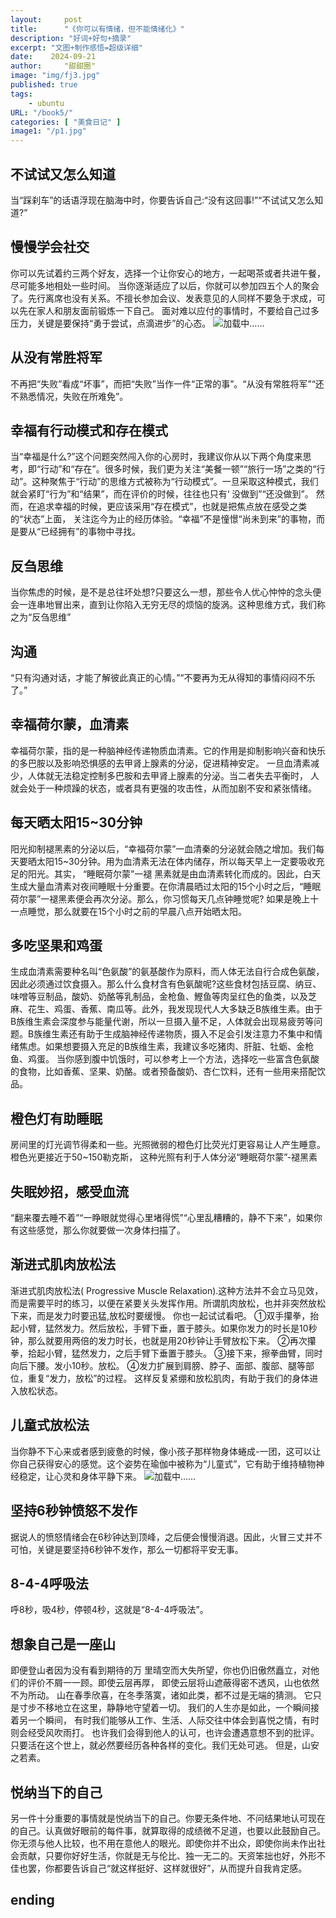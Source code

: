 ```yaml
---
layout:     post
title:      "《你可以有情绪，但不能情绪化》"
description: "好词+好句+摘录"
excerpt: "文图+制作感悟=超级详细"
date:    2024-09-21
author:     "甜甜圈"
image: "img/fj3.jpg"
published: true 
tags:
    - ubuntu 
URL: "/book5/"
categories: [ "美食日记" ]    
image1: "/p1.jpg"
---
```


## 不试试又怎么知道
当“踩刹车”的话语浮现在脑海中时，你要告诉自己:“没有这回事!”“不试试又怎么知道?”
##  慢慢学会社交
你可以先试着约三两个好友，选择一个让你安心的地方，一起喝茶或者共进午餐，尽可能多地相处一些时间。
当你逐渐适应了以后，你就可以参加四五个人的聚会了。先行离席也没有关系。不擅长参加会议、发表意见的人同样不要急于求成，可以先在家人和朋友面前锻炼一下自己。
面对难以应付的事情时，不要给自己过多压力，关键是要保持“勇于尝试，点滴进步”的心态。
![加载中……](/pic/加油.jpg)
##  从没有常胜将军
不再把“失败”看成“坏事”，而把“失败”当作一件“正常的事”。“从没有常胜将军”“还不熟悉情况，失败在所难免”。
##  幸福有行动模式和存在模式
当“幸福是什么?”这个问题突然闯入你的心房时，我建议你从以下两个角度来思考，即“行动”和“存在”。很多时候，我们更为关注“美餐一顿”“旅行一场”之类的“行动”。这种聚焦于“行动”的思维方式被称为“行动模式”。一旦采取这种模式，我们就会紧盯“行为”和“结果”，而在评价的时候，往往也只有‘ 没做到”“还没做到”。
然而，在追求幸福的时候，更应该采用“存在模式”，也就是把焦点放在感受之类的“状态”上面， 关注迄今为止的经历体验。“幸福”不是憧憬“尚未到来”的事物，而是要从“已经拥有”的事物中寻找。
##  反刍思维
当你焦虑的时候，是不是总往坏处想?只要这么一想，那些令人优心忡忡的念头便会一连串地冒出来，直到让你陷入无穷无尽的烦恼的旋涡。这种思维方式，我们称之为“反刍思维”
##  沟通
“只有沟通对话，才能了解彼此真正的心情。”“不要再为无从得知的事情闷闷不乐了。”
##  幸福荷尔蒙，血清素
幸福荷尔蒙，指的是一种脑神经传递物质血清素。它的作用是抑制影响兴奋和快乐的多巴胺以及影响恐惧感的去甲肾上腺素的分泌，促进精神安定。
一旦血清素减少，人体就无法稳定控制多巴胺和去甲肾上腺素的分泌。当二者失去平衡时， 人就会处于一种烦躁的状态，或者具有更强的攻击性，从而加剧不安和紧张情绪。
##  每天晒太阳15~30分钟
阳光抑制褪黑素的分泌以后，“幸福荷尔蒙”一血清秦的分泌就会随之增加。我们每天要晒太阳15~30分钟。用为血清素无法在体内储存，所以每天早上一定要吸收充足的阳光。其实， “睡眠荷尔蒙”一褪 黑素就是由血清素转化而成的。因此，白天生成大量血清素对夜间睡眠十分重要。在你清晨晒过太阳的15个小时之后，“睡眠荷尔蒙”一褪黑素便会再次分泌。那么，你习惯每天几点钟睡觉呢?
如果是晚上十一点睡觉，那么就要在15个小时之前的早晨八点开始晒太阳。
##  多吃坚果和鸡蛋
生成血清素需要种名叫“色氨酸”的氨基酸作为原料，而人体无法自行合成色氨酸，因此必须通过饮食摄入。那么什么食材含有色氨酸呢?这些食材包括豆腐、纳豆、味噌等豆制品，酸奶、奶酪等乳制品，金枪鱼、鰹鱼等肉呈红色的鱼类，以及芝麻、花生、鸡蛋、香蕉、南瓜等。此外，我发现现代人大多缺乏B族维生素。由于B族维生素会深度参与能量代谢，所以一旦摄入量不足，人体就会出现易疲劳等问题。B族维生素还有助于生成脑神经传递物质，摄入不足会引发注意力不集中和情绪焦虑。如果想要摄入充足的B族维生素，我建议多吃猪肉、肝脏、牡蛎、金枪鱼、鸡蛋。
当你感到腹中饥饿时，可以参考上一个方法，选择吃一些富含色氨酸的食物，比如香蕉、坚果、奶酪。或者预备酸奶、杏仁饮料，还有一些用来搭配饮品。
##  橙色灯有助睡眠
房间里的灯光调节得柔和一些。光照微弱的橙色灯比荧光灯更容易让人产生睡意。橙色光更接近于50~150勒克斯， 这种光照有利于人体分泌“睡眠荷尔蒙”-褪黑素
##  失眠妙招，感受血流
“翻来覆去睡不着”“一睁眼就觉得心里堵得慌”“心里乱糟糟的，静不下来”，如果你有这些感觉，那么你就要做一次身体扫描了。
##  渐进式肌肉放松法
渐进式肌肉放松法( Progressive Muscle Relaxation).这种方法并不会立马见效，而是需要平时的练习，以便在紧要关头发挥作用。所谓肌肉放松，也并非突然放松下来，而是发力时要迅猛,放松时要缓慢。
你也一起试试看吧。
①双手攥拳，抬起小臂，猛然发力。然后放松，手臂下垂，置于膝头。如果你发力的时长是10秒钟，那么就要用两倍的发力时长，也就是用20秒钟让手臂放松下来。
②再次攥拳，拾起小臂，猛然发力，之后手臂下垂置于膝头。
③接下来，擦拳曲臂，同时向后下腰。发小10秒。放松。
④发力扩展到肩膀、脖子、面部、腹部、腿等部位，重复“发力，放松”的过程。
这样反复紧绷和放松肌肉，有助于我们的身体进入放松状态。
##  儿童式放松法
当你静不下心来或者感到疲惫的时候，像小孩子那样物身体蜷成-一团，这可以让你自己获得安心的感觉。这个姿势在瑜伽中被称为“儿童式”，它有助于维持植物神经稳定，让心灵和身体平静下来。
![加载中……](/pic/儿童式.jpg)
##  坚持6秒钟愤怒不发作
据说人的愤怒情绪会在6秒钟达到顶峰，之后便会慢慢消退。因此，火冒三丈并不可怕，关键是要坚持6秒钟不发作，那么一切都将平安无事。
##  8-4-4呼吸法
呼8秒，吸4秒，停顿4秒，这就是“8-4-4呼吸法”。
##  想象自己是一座山

即便登山者因为没有看到期待的万 里晴空而大失所望，你也仍旧傲然矗立，对他们的评价不屑一一顾。即使云层再厚， 即使云层将山遮蔽得密不透风，山也依然不为所动。
山在春季欣喜，在冬季落寞，诸如此类，都不过是无端的猜测。
它只是寸步不移地立在这里，静静地守望着一切。
我们的人生亦是如此，一个瞬间接着另一个瞬间， 有时我们能够从工作、生活、人际交往中体会到喜悦之情，有时则会经受风吹雨打。
也许我们会得到他人的认可，也许会遭遇意想不到的批评。只要活在这个世上，就必然要经历各种各样的变化。我们无处可逃。
但是，山安之若素。
##  悦纳当下的自己
另一件十分重要的事情就是悦纳当下的自己。你要无条件地、不问结果地认可现在的自己。认真做好眼前的每件事，就算取得的成绩微不足道，也要以此鼓励自己。
你无须与他人比较，也不用在意他人的眼光。即使你并不出众，即使你尚未作出社会贡献，只要你好好生活，你就是无与伦比、独一无二的。天资笨拙也好，外形不佳也罢，你都要告诉自己“就这样挺好、这样就很好”，从而提升自我肯定感。
##  ending











